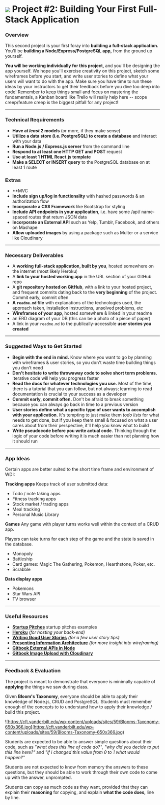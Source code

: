 # ![](https://ga-dash.s3.amazonaws.com/production/assets/logo-9f88ae6c9c3871690e33280fcf557f33.png) Project #2: Building Your First Full-Stack Application

### Overview

This second project is your first foray into **building a full-stack application.** You'll be **building a Node/Express/PostgreSQL app,** from the ground up yourself.

**You will be working individually for this project**, and you'll be designing the app yourself. We hope you'll exercise creativity on this project, sketch some wireframes before you start, and write user stories to define what your users will want to do with the app. Make sure you have time to run these ideas by your instructors to get their feedback before you dive too deep into code! Remember to keep things small and focus on mastering the fundamentals, a Kanban board like Trello will really help here -- scope creep/feature creep is the biggest pitfall for any project!

---

### Technical Requirements

* **Have at _least_ 2 models** (or more, if they make sense)
* **Utilize a data store (i.e. PostgreSQL) to create a database** and interact with your data
* **Run a Node.js / Express.js server** from the command line
* **Respond to at least one HTTP GET and POST** request
* **Use at least 1 HTML React.js template**
* **Make a SELECT or INSERT query** to the PostgreSQL database on at least 1 route

### Extras
* **MVC
* **Include sign up/log in functionality** with hashed passwords & an authorization flow
* **Incorporate a CSS Framework** like Bootstrap for styling
* **Include API endpoints in your application**, i.e. have some /api/ name-spaced routes that return JSON data
* **Incorporate an External API** such as Yelp, Tumblr, Facebook, and others on Mashape
* **Allow uploaded images** by using a package such as Multer or a service like Cloudinary

---

### Necessary Deliverables

* A **working full-stack application, built by you**, hosted somewhere on the internet (most likely Heroku)
* A **link to your hosted working app** in the URL section of your GitHub repo
* A **git repository hosted on GitHub**, with a link to your hosted project,  and frequent commits dating back to the **very beginning** of the project. Commit early, commit often
* **A ``readme.md`` file** with explanations of the technologies used, the approach taken, installation instructions, unsolved problems, etc
* **Wireframes of your app**, hosted somewhere & linked in your readme
* an ERD diagram of your DB (this can be a photo of a piece of paper)
* A link in your ``readme.md`` to the publically-accessible **user stories you created**

---

### Suggested Ways to Get Started

* **Begin with the end in mind.** Know where you want to go by planning with wireframes & user stories, so you don't waste time building things you don't need
* **Don't hesitate to write throwaway code to solve short term problems.** Iterative code will help you progress faster
* **Read the docs for whatever technologies you use.** Most of the time, there is a tutorial that you can follow, but not always; learning to read documentation is crucial to your success as a developer
* **Commit early, commit often.** Don't be afraid to break something because you can always go back in time to a previous version
* **User stories define what a specific type of user wants to accomplish with your application.** It's tempting to just make them _todo lists_ for what needs to get done, but if you keep them small & focused on what a user cares about from their perspective, it'll help you know what to build
* **Write pseudocode before you write actual code.** Thinking through the logic of your code before writing it is much easier than not planning how it should run

---

### App Ideas
Certain apps are better suited to the short time frame and environment of WDI:

**Tracking apps**
Keeps track of user submitted data:
- Todo / note taking apps
- Fitness tracking apps
- Stock market / trading apps
- Meal tracking
- Personal Music Library

**Games**
Any game with player turns works well within the context of a CRUD app.

Players can take turns for each step of the game and the state is saved in the database.

- Monopoly
- Battleship
- Card games: Magic The Gathering, Pokemon, Hearthstone, Poker, etc.
- Scrabble

**Data display apps**
- Pokemons
- Star Wars API
- TV browser


---

### Useful Resources

* **[Startup Pitches](https://youtu.be/PAtetNY14Eg?t=1131)** startup pitches examples
* **[Heroku](http://www.heroku.com)** _(for hosting your back-end)_
* **[Writing Good User Stories](https://medium.freecodecamp.org/how-and-why-to-write-great-user-stories-f5a110668246)** _(for a few user story tips)_
* **[Presenting Information Architecture](http://webstyleguide.com/wsg3/3-information-architecture/4-presenting-information.html)** _(for more insight into wireframing)_
* **[Gitbook External APIs in Node](https://wdi-sg.github.io/gitbook-2018/05-express/express-apis/03apis.html)**
* **[Gitbook Image Upload with Cloudinary](https://wdi-sg.github.io/gitbook-2018/05-express/additional-topics/express-cloudinary/readme.html)**

---

### Feedback & Evaluation
The project is meant to demonstrate that everyone is minimally capable of __applying__ the things we saw during class.

Given __Bloom's Taxonomy__, everyone should be able to apply their knowledge of Node.js, CRUD and PostgreSQL. Students must remember enough of the concepts to to understand how to apply their knowledge / build this project.

![https://cft.vanderbilt.edu/wp-content/uploads/sites/59/Blooms-Taxonomy-650x366.jpg](https://cft.vanderbilt.edu/wp-content/uploads/sites/59/Blooms-Taxonomy-650x366.jpg)


Students are expected to be able to answer simple questions about their code, such as *"what does this line of code do?"*, *"why did you decide to put this line here?"* and *"if I changed this value from 0 to 1 what would happen?"*

Students are not expected to know from memory the answers to these questions, but they should be able to work through their own code to come up with the answer, unprompted.

Students can copy as much code as they want, provided that they can explain their **reasoning** for copying, and explain **what the code does**, line by line.
